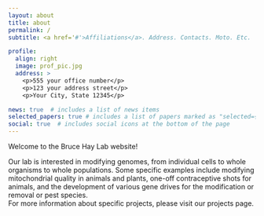 ```yaml
---
layout: about
title: about
permalink: /
subtitle: <a href='#'>Affiliations</a>. Address. Contacts. Moto. Etc.

profile:
  align: right
  image: prof_pic.jpg
  address: >
    <p>555 your office number</p>
    <p>123 your address street</p>
    <p>Your City, State 12345</p>

news: true  # includes a list of news items
selected_papers: true # includes a list of papers marked as "selected={true}"
social: true  # includes social icons at the bottom of the page
---
```


Welcome to the Bruce Hay Lab website!

Our lab is interested in modifying genomes, from individual cells to whole organisms to whole populations. Some specific examples include modifying mitochondrial quality in animals and plants, one-off contraceptive shots for animals, and the development of various gene drives for the modification or removal or pest species. <br>
For more information about specific projects, please visit our projects page.

